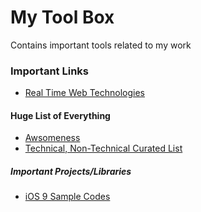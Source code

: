 # My Tool Box
Contains important tools related to my work

### Important Links
- [Real Time Web Technologies](http://www.leggetter.co.uk/real-time-web-technologies-guide/)

#### Huge List of Everything
- [Awsomeness](https://github.com/t3chnoboy/awesome-awesome-awesome)
- [Technical, Non-Technical Curated List](https://github.com/jnv/lists)

##### Important Projects/Libraries
- [iOS 9 Sample Codes](https://github.com/shu223/iOS-9-Sampler)


